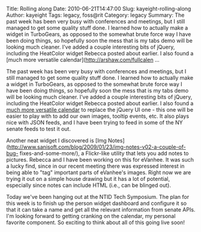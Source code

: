 Title: Rolling along
Date: 2010-06-21T14:47:00
Slug: kayeight-rolling-along
Author: kayeight
Tags: legacy, foss@rit
Category: legacy
Summary: The past week has been very busy with conferences and meetings, but I still managed to get some quality stuff done. I learned how to actually make a widget in TurboGears, as opposed to the somewhat brute force way I have been doing things, so hopefully soon the mess that is my tabs demo will be looking much cleaner. I've added a couple interesting bits of jQuery, including the HeatColor widget Rebecca posted about earlier. I also found a [much more versatile calendar](http://arshaw.com/fullcalen ... 

The past week has been very busy with conferences and meetings, but I still
managed to get some quality stuff done. I learned how to actually make a
widget in TurboGears, as opposed to the somewhat brute force way I have been
doing things, so hopefully soon the mess that is my tabs demo will be looking
much cleaner. I've added a couple interesting bits of jQuery, including the
HeatColor widget Rebecca posted about earlier. I also found a [much more
versatile calendar](http://arshaw.com/fullcalendar/) to replace the jQuery UI
one - this one will be easier to play with to add our own images, tooltip
events, etc. It also plays nice with JSON feeds, and I have been trying to
feed in some of the NY senate feeds to test it out.

Another neat widget I discovered is [Img
Notes](http://www.sanisoft.com/blog/2009/01/23/img-notes-v02-a-couple-of-bug-
fixes-and-some-more/), a Flickr-like utility that lets you add notes to
pictures. Rebecca and I have been working on this for eVanhee. It was such a
lucky find, since in our recent meeting there was expressed interest in being
able to "tag" important parts of eVanhee's images. Right now we are trying it
out on a simple house drawing but it has a lot of potential, especially since
notes can include HTML (i.e., can be blinged out).

Today we've been hanging out at the NTID Tech Symposium. The plan for this
week is to finish up the person widget dashboard and configure it so that it
can take a name and get all the relevant information from senate APIs. I'm
looking forward to getting cranking on the calendar, my personal favorite
component. So exciting to think about all of this going live soon!

